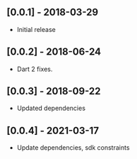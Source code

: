 ## [0.0.1] - 2018-03-29

* Initial release

## [0.0.2] - 2018-06-24

* Dart 2 fixes.

## [0.0.3] - 2018-09-22

* Updated dependencies

## [0.0.4] - 2021-03-17

* Update dependencies, sdk constraints
